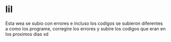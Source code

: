 # lil
Esta wea se subio con errores e incluso los codigos se subieron diferentes a como los programe, corregire los errores y subire los codigos
que eran en los proximos dias xd

